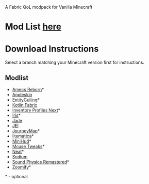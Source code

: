 A Fabric QoL modpack for Vanilla Minecraft  
# Mod List [here](#modlist)
# Download Instructions
Select a branch matching your Minecraft version first for instructions. 
## Modlist
- [Amecs Reborn](https://modrinth.com/mod/amecs-reborn)*
- [Appleskin](https://modrinth.com/mod/appleskin)
- [EntityCulling](https://modrinth.com/mod/entityculling)*
- [Kotlin Fabric](https://modrinth.com/mod/fabric-language-kotlin)
- [Inventory Profiles Next](https://modrinth.com/mod/inventory-profiles-next)*
- [Iris](https://modrinth.com/mod/iris)*
- [Jade](https://modrinth.com/mod/jade)
- [JEI](https://modrinth.com/mod/jei)
- [JourneyMap](https://modrinth.com/mod/journeymap)*
- [litematica](https://modrinth.com/mod/litematica)*
- [MiniHud](https://modrinth.com/mod/minihud)*
- [Mouse Tweaks](https://modrinth.com/mod/mouse-tweaks)*
- [Neat](https://modrinth.com/mod/neat)*
- [Sodium](https://modrinth.com/mod/sodium)
- [Sound Physics Remastered](https://modrinth.com/mod/sound-physics-remastered)*
- [Zoomify](https://modrinth.com/mod/zoomify)*

\* - optional